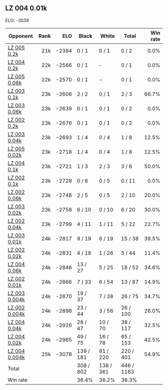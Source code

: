 ## LZ 004 0.01k ##

ELO: -3038

Opponent | Rank | ELO | Black | White | Total | Win rate
---------|-----:|----:|-------|-------|-------|-------:
[LZ 005 0.2k](LZ%20005%200.2k.md) | 21k | -2384 | 0 / 1 | 0 / 1 | 0 / 2 | 0.0%
[LZ 004 0.2k](LZ%20004%200.2k.md) | 22k | -2566 | 0 / 1 | - | 0 / 1 | 0.0%
[LZ 005 0.06k](LZ%20005%200.06k.md) | 22k | -2570 | 0 / 1 | - | 0 / 1 | 0.0%
[LZ 003 0.1k](LZ%20003%200.1k.md) | 23k | -2606 | 2 / 2 | 0 / 1 | 2 / 3 | 66.7%
[LZ 003 0.06k](LZ%20003%200.06k.md) | 23k | -2639 | 0 / 1 | 0 / 1 | 0 / 2 | 0.0%
[LZ 002 0.2k](LZ%20002%200.2k.md) | 23k | -2676 | 0 / 1 | 0 / 1 | 0 / 2 | 0.0%
[LZ 003 0.04k](LZ%20003%200.04k.md) | 23k | -2693 | 1 / 4 | 0 / 4 | 1 / 8 | 12.5%
[LZ 005 0.02k](LZ%20005%200.02k.md) | 23k | -2718 | 1 / 4 | 0 / 4 | 1 / 8 | 12.5%
[LZ 004 0.1k](LZ%20004%200.1k.md) | 23k | -2721 | 1 / 3 | 2 / 3 | 3 / 6 | 50.0%
[LZ 002 0.1k](LZ%20002%200.1k.md) | 23k | -2728 | 0 / 6 | 0 / 5 | 0 / 11 | 0.0%
[LZ 002 0.06k](LZ%20002%200.06k.md) | 23k | -2748 | 2 / 5 | 0 / 5 | 2 / 10 | 20.0%
[LZ 003 0.02k](LZ%20003%200.02k.md) | 23k | -2758 | 6 / 10 | 0 / 10 | 6 / 20 | 30.0%
[LZ 002 0.04k](LZ%20002%200.04k.md) | 23k | -2799 | 4 / 11 | 1 / 11 | 5 / 22 | 22.7%
[LZ 003 0.01k](LZ%20003%200.01k.md) | 24k | -2817 | 9 / 19 | 6 / 19 | 15 / 38 | 39.5%
[LZ 002 0.02k](LZ%20002%200.02k.md) | 24k | -2831 | 4 / 18 | 1 / 26 | 5 / 44 | 11.4%
[LZ 004 0.06k](LZ%20004%200.06k.md) | 24k | -2846 | 13 / 27 | 5 / 25 | 18 / 52 | 34.6%
[LZ 002 0.01k](LZ%20002%200.01k.md) | 24k | -2866 | 7 / 33 | 6 / 54 | 13 / 87 | 14.9%
[LZ 003 0.004k](LZ%20003%200.004k.md) | 24k | -2870 | 19 / 37 | 7 / 38 | 26 / 75 | 34.7%
[LZ 002 0.004k](LZ%20002%200.004k.md) | 24k | -2898 | 23 / 44 | 3 / 56 | 26 / 100 | 26.0%
[LZ 004 0.04k](LZ%20004%200.04k.md) | 24k | -2926 | 28 / 47 | 10 / 70 | 38 / 117 | 32.5%
[LZ 004 0.02k](LZ%20004%200.02k.md) | 24k | -2965 | 49 / 75 | 16 / 78 | 65 / 153 | 42.5%
[LZ 004 0.004k](LZ%20004%200.004k.md) | 25k | -3078 | 139 / 181 | 81 / 220 | 220 / 401 | 54.9%
Total | | | 308 / 802 | 138 / 361 | 446 / 1163 | 
Win rate| | | 38.4% | 38.2% | 38.3% | 
